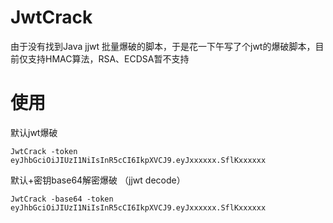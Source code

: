 # JwtCrack

由于没有找到Java jjwt 批量爆破的脚本，于是花一下午写了个jwt的爆破脚本，目前仅支持HMAC算法，RSA、ECDSA暂不支持

# 使用

默认jwt爆破

```shell
JwtCrack -token eyJhbGciOiJIUzI1NiIsInR5cCI6IkpXVCJ9.eyJxxxxxx.SflKxxxxxx
```

默认+密钥base64解密爆破 （jjwt decode）

```shell
JwtCrack -base64 -token eyJhbGciOiJIUzI1NiIsInR5cCI6IkpXVCJ9.eyJxxxxxx.SflKxxxxxx
```